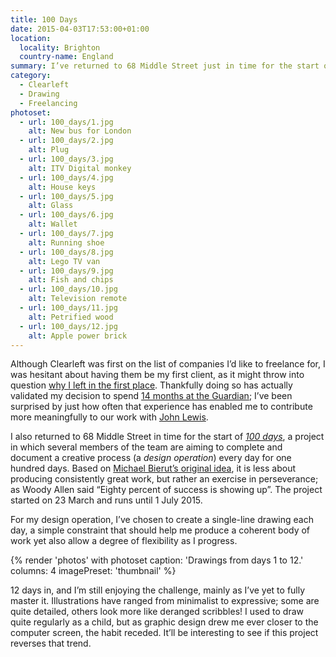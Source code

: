 ```yaml
---
title: 100 Days
date: 2015-04-03T17:53:00+01:00
location:
  locality: Brighton
  country-name: England
summary: I’ve returned to 68 Middle Street just in time for the start of *100 days*, a collaborative project where the aim is to complete a creative process every day for one hundred days.
category:
  - Clearleft
  - Drawing
  - Freelancing
photoset:
  - url: 100_days/1.jpg
    alt: New bus for London
  - url: 100_days/2.jpg
    alt: Plug
  - url: 100_days/3.jpg
    alt: ITV Digital monkey
  - url: 100_days/4.jpg
    alt: House keys
  - url: 100_days/5.jpg
    alt: Glass
  - url: 100_days/6.jpg
    alt: Wallet
  - url: 100_days/7.jpg
    alt: Running shoe
  - url: 100_days/8.jpg
    alt: Lego TV van
  - url: 100_days/9.jpg
    alt: Fish and chips
  - url: 100_days/10.jpg
    alt: Television remote
  - url: 100_days/11.jpg
    alt: Petrified wood
  - url: 100_days/12.jpg
    alt: Apple power brick
---
```

Although Clearleft was first on the list of companies I’d like to freelance for, I was hesitant about having them be my first client, as it might throw into question [why I left in the first place][1]. Thankfully doing so has actually validated my decision to spend [14 months at the Guardian][2]; I’ve been surprised by just how often that experience has enabled me to contribute more meaningfully to our work with [John Lewis][3].

I also returned to 68 Middle Street in time for the start of *[100 days][4]*, a project in which several members of the team are aiming to complete and document a creative process (a *design operation*) every day for one hundred days. Based on [Michael Bierut’s original idea][5], it is less about producing consistently great work, but rather an exercise in perseverance; as Woody Allen said “Eighty percent of success is showing up”. The project started on 23 March and runs until 1 July 2015.

For my design operation, I’ve chosen to create a single-line drawing each day, a simple constraint that should help me produce a coherent body of work yet also allow a degree of flexibility as I progress.

{% render 'photos' with photoset
  caption: 'Drawings from days 1 to 12.'
  columns: 4
  imagePreset: 'thumbnail'
%}

12 days in, and I’m still enjoying the challenge, mainly as I’ve yet to fully master it. Illustrations have ranged from minimalist to expressive; some are quite detailed, others look more like deranged scribbles! I used to draw quite regularly as a child, but as graphic design drew me ever closer to the computer screen, the habit receded. It’ll be interesting to see if this project reverses that trend.

[1]: /2013/10/moving_in_moving_on
[2]: /2015/01/changing_gears
[3]: http://johnlewis.com
[4]: http://clearleft100days.tumblr.com
[5]: http://designobserver.com/feature/five-years-of-100-days/24678
